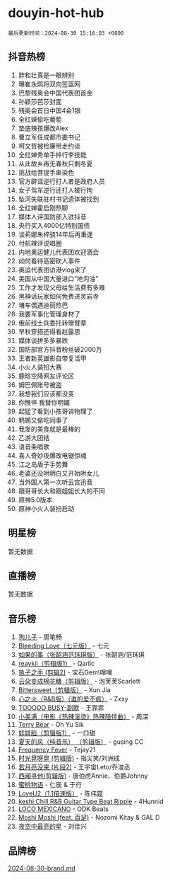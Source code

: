 # douyin-hot-hub

`最后更新时间：2024-08-30 15:16:03 +0800`

## 抖音热榜

1. 胖和壮真是一眼辨别
1. 曝崔永熙将双向签篮网
1. 巴黎残奥会中国代表团首金
1. 孙颖莎芭莎封面
1. 残奥会首日中国4金1银
1. 全红婵偷吃葡萄
1. 垫底辣孩爆改Alex
1. 曹立军任成都市委书记
1. 柯文哲被检廉带走约谈
1. 全红婵秀单手拎行李技能
1. 从此故乡再无春秋只剩冬夏
1. 挑战给菩提手串染色
1. 官方辟谣逆行打人者是政府人员
1. 女子驾车逆行还打人被行拘
1. 坠河失联驻村书记遗体被找到
1. 全红婵霍启刚热聊
1. 媒体人评国防部入驻抖音
1. 央行买入4000亿特别国债
1. 谈莉娜朱梓骁14年后再重逢
1. 付航辣评说唱圈
1. 内地奥运健儿代表团欢迎酒会
1. 如何看待高密砍人事件
1. 奥运代表团访港vlog来了
1. 美国从中国大量进口“地沟油”
1. 工作才发现父母给生活费有多难
1. 黑神话玩家如何免费进灵岩寺
1. 堵车偶遇迪丽热巴
1. 我要军事化管理身材了
1. 俄前线士兵委托转赠臂章
1. 早秋穿搭还得看赵露思
1. 媒体谈拼多多暴跌
1. 国防部官方抖音粉丝破2000万
1. 王者新英雄影自带复活甲
1. 小火人装扮大赛
1. 鹿晗空降网友评论区
1. 姆巴佩账号被盗
1. 我想我们应该都没变
1. 你憔悴 我替你明媚
1. 起猛了看到小孩哥讲物理了
1. 鹈鹕又偷吃同事了
1. 我发的美食就是最棒的
1. 乙游大团结
1. 语音条唱歌
1. 喜人奇妙夜爆改电锯惊魂
1. 江之岛盾子手势舞
1. 老婆还没哄明白又开始哄女儿
1. 当外国人第一次听云宫迅音
1. 跟哥哥长大和跟姐姐长大的不同
1. 原神5.0版本
1. 原神小火人装扮启动

## 明星榜

暂无数据

## 直播榜

暂无数据

## 音乐榜

1. [狗儿子](https://sf5-hl-cdn-tos.douyinstatic.com/obj/tos-cn-ve-2774/osvuItF7HhQ8nfz5BHDCMbu5ZOmgxBGtmcEpfn) - 周笔畅
1. [Bleeding Love（七元版）](https://sf5-hl-cdn-tos.douyinstatic.com/obj/tos-cn-ve-2774/oEgC9eZFHQ1MfSRnrfkzFp8AayDWqAQMABBgUs) - 七元
1. [如果的事（张韶涵范玮琪版）](https://sf6-cdn-tos.douyinstatic.com/obj/tos-cn-ve-2774/owI7MDDyzHddFIDNOFiTf8qYP1fafEiAgmjsCv) - 张韶涵/范玮琪
1. [reaykil（剪辑版1）](https://sf3-cdn-tos.douyinstatic.com/obj/tos-cn-ve-2774/osSIWpEdiiBoAWKQMsIBhmw1wUEJn5z20ANfA9) - Qarlic
1. [执子之手 (剪辑2)](https://sf5-hl-cdn-tos.douyinstatic.com/obj/tos-cn-ve-2774/oUoZLQjCc31XzqsBnBQUNgeKtYPBcgbFDwtfcu) - 宝石Gem\哩哩
1. [云朵变成棉花糖（剪辑版）](https://sf3-cdn-tos.douyinstatic.com/obj/tos-cn-ve-2774/o8LC84GQLALFfXeyJmh8KE61byVQYMMeAZLfEI) - 泡芙芙Scarlett
1. [Bittersweet（剪辑版）](https://sf5-hl-cdn-tos.douyinstatic.com/obj/tos-cn-ve-2774/oIR5xcAceFQosUeHXGzNQpCesIBELaANA2RYoJ) - Xun Jia
1. [心之火（R&B版）（谁的爱不疯）](https://sf5-hl-cdn-tos.douyinstatic.com/obj/tos-cn-ve-2774/okemkEDaIBBE3OosftCgMxlFkLQZRw37t36ZQv) - Zxxy
1. [TOOOOO BUSY-副歌](https://sf5-hl-cdn-tos.douyinstatic.com/obj/tos-cn-ve-2774/o0fmjGZetNDjSM5EimFs2QlzBg30YgByJMRQrC) - 王霏霏
1. [小美满（电影《热辣滚烫》热辣陪伴曲）](https://sf5-hl-cdn-tos.douyinstatic.com/obj/tos-cn-ve-2774/o0GAn2lSgfZIDUgtevCGDQYnFg4CwnrBaxbTZL) - 周深
1. [Terry Bear](https://sf3-cdn-tos.douyinstatic.com/obj/tos-cn-ve-2774/oY98zQoBzAv3LMriiCP1nBInWAHWfS2wisMjSc) - Oh Yu Sik
1. [娃娃脸（剪辑版1）](https://sf5-hl-cdn-tos.douyinstatic.com/obj/tos-cn-ve-2774/oIimSCgQoNUePTAZ1Ba7TeADY4KetGYsVFeaaB) - 一口甜
1. [夏天的风（纯音乐） （剪辑版）](https://sf3-cdn-tos.douyinstatic.com/obj/tos-cn-ve-2774/oUzLjBZZFQAoNRmGokEeD5zfQCObp6UeFAnTa6) - gusing CC
1. [Frequency Fever](https://sf5-hl-cdn-tos.douyinstatic.com/obj/tos-cn-ve-2774/os94PCgvfCQSGh1ogDZmrFB6eEACFtZXwHEYHh) - Tejay21
1. [时光晃呀晃 (剪辑版)](https://sf5-hl-cdn-tos.douyinstatic.com/obj/tos-cn-ve-2774/o8ACeQem3gwI1x3GIYGAfKG0LJebKFRJDwRwyW) - 指尖笑/刘洲成
1. [若月亮没来 (片段2)](https://sf5-hl-cdn-tos.douyinstatic.com/obj/tos-cn-ve-2774/ocQavLLjkCOeDxGyYeIMGgNAIwJ0QXE1Ve3Fzv) - 王宇宙Leto/乔浚丞
1. [西厢寻他(剪辑版)](https://sf5-hl-cdn-tos.douyinstatic.com/obj/tos-cn-ve-2774/oUsAVfAQKlRNxEv5qxvIB8o5qmIWUcXbzJKJhw) - 唐伯虎Annie、伯爵Johnny
1. [蜜桃物语](https://sf5-hl-cdn-tos.douyinstatic.com/obj/tos-cn-ve-2774/oIhOSCZtIACtYU4XQkngiW9kCBfVD1Fz9IYeqL) - 仁辰 & 于行
1. [LoveU2（1.1倍速版）](https://sf3-cdn-tos.douyinstatic.com/obj/tos-cn-ve-2774/oQMeDffLaEmgMwgCOEMAFCI6INzoFPgWdD0rsa) - 陈伟霆
1. [keshi Chill R&B Guitar Type Beat Ripple](https://sf3-cdn-tos.douyinstatic.com/obj/tos-cn-ve-2774/okQIfmitAB3HpgZQo0YCEFEACcDhQngn0fkFIC) - 4Hunnid
1. [LOCO MEXICANO](https://sf5-hl-cdn-tos.douyinstatic.com/obj/tos-cn-ve-2774/owxVoxJorA4ILBfsMAjU6t7O1xW9w0tS7EYzh6) - ODK Beats
1. [Moshi Moshi (feat. 百足)](https://sf5-hl-cdn-tos.douyinstatic.com/obj/tos-cn-ve-2774/ooJjIHi8hVoNioNtAOBBMJ13sqywJAGW1piyfb) - Nozomi Kitay & GAL D
1. [夜空中最亮的星](https://sf3-cdn-tos.douyinstatic.com/obj/tos-cn-ve-2774/o4IfgGwqqnFeXEMGaS8JBzJAdayAaCeoxqbjCD) - 刘佳兴

## 品牌榜

[2024-08-30-brand.md](2024-08-30-brand.md)
